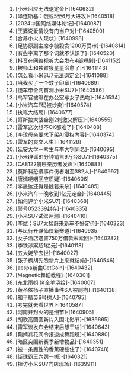 
1. [小米回应无法退定金]-[1640632]
1. [泽连斯基：俄或5至6月大进攻]-[1640518]
1. [2024中国网络媒体论坛]-[1640087]
1. [王婆说爱情没有门当户对]-[1640500]
1. [合养小火人现状]-[1640998]
1. [足协原副主席李毓毅贪1200万受审]-[1640814]
1. [有些字离了那个词就不认识了]-[1640520]
1. [抖音在网络视听大会发布4部短剧]-[1641152]
1. [被师太和独臂猴星星治愈了]-[1641143]
1. [怎么看小米SU7无法退定金]-[1641088]
1. [当我买了一个蚊子印章]-[1640689]
1. [懂车帝全网首测小米SU7]-[1640586]
1. [乌军官被曝在办公室与女子热吻]-[1640534]
1. [小米汽车F码被炒卖]-[1640574]
1. [执笔大结局]-[1640677]
1. [哥斯拉大战金刚2刺激又解压]-[1640555]
1. [雷军这次想不OK都难了]-[1640488]
1. [李玟母亲要求下架AI侵权内容]-[1640374]
1. [雷军的爽文人生]-[1641128]
1. [延安大学一考生与李大钊同名]-[1640695]
1. [小米辟谣81分钟销售9万台SU7]-[1640375]
1. [CA8122航班亲历者发声]-[1640883]
1. [莫斯科恐袭事件伤者增至382人]-[1640997]
1. [唐嫣哽咽回应质疑]-[1640606]
1. [李晟达还得是魏若来杀]-[1640485]
1. [小米汽车一晚收到1亿元定金]-[1640445]
1. [如何评价小米SU7]-[1640368]
1. [警号052339封存]-[1640335]
1. [小米SU7试驾评测]-[1640410]
1. [李斌：SU7太猛蔚来新车不好定价]-[1640323]
1. [与凤行开辟仙侠新赛道]-[1640935]
1. [女子酒店遇害750万借款未索回]-[1640282]
1. [李铁涉案超1亿元]-[1640118]
1. [五大姥爷去世]-[1640027]
1. [张子枫胡先煦新片上来就结婚]-[1640546]
1. [aespa新曲GetGoin]-[1640432]
1. [Magnetic舞蹈教程]-[1640301]
1. [东北雨姐 烤全羊浇给]-[1640007]
1. [黄圣依杨子直播事件6人被刑拘]-[1640138]
1. [和平精英6号树人]-[1640795]
1. [考完就去看世界]-[1640587]
1. [河南开封火的是细节]-[1640905]
1. [胡歌高圆圆新片入围北影节]-[1639665]
1. [雷军谈发布会结束后想干啥]-[1640643]
1. [鞠婧祎花间令报速成舞蹈班]-[1640880]
1. [暗区突围新赛季新增物品]-[1640351]
1. [被一条魔性的香蕉硬控住了]-[1640748]
1. [街球霸王六罚一掷]-[1640321]
1. [探访小米SU7门店现场]-[1639911]